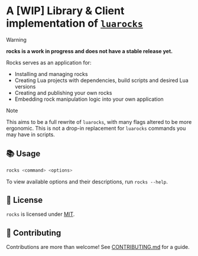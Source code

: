 # A [WIP] Library & Client implementation of [`luarocks`](https://github.com/luarocks/luarocks)

> [!WARNING]
>
> **rocks is a work in progress
> and does not have a stable release yet.**

Rocks serves as an application for:
- Installing and managing rocks
- Creating Lua projects with dependencies, build scripts and desired Lua versions
- Creating and publishing your own rocks
- Embedding rock manipulation logic into your own application

> [!NOTE]
> This aims to be a full rewrite of `luarocks`, with many flags altered to be more
> ergonomic. This is not a drop-in replacement for `luarocks` commands you may have in scripts.

## :books: Usage

```sh
rocks <command> <options>
```

To view available options and their descriptions, run `rocks --help`.

## :book: License

`rocks` is licensed under [MIT](./LICENSE).

## :green_heart: Contributing

Contributions are more than welcome!
See [CONTRIBUTING.md](./CONTRIBUTING.md) for a guide.
